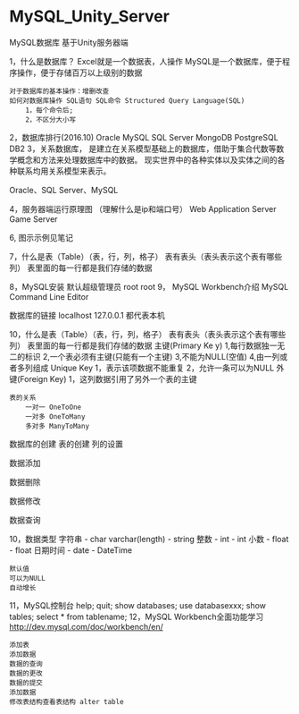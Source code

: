 # MySQL_Unity_Server
MySQL数据库 基于Unity服务器端

1，什么是数据库？
	Excel就是一个数据表，人操作
	MySQL是一个数据库，便于程序操作，便于存储百万以上级别的数据
	
	对于数据库的基本操作：增删改查
	如何对数据库操作 SQL语句 SQL命令 Structured Query Language(SQL)
		1，每个命令后;
		2，不区分大小写
2，数据库排行(2016.10)
	Oracle
	MySQL
	SQL Server
	MongoDB
	PostgreSQL
	DB2
3，关系数据库，
是建立在关系模型基础上的数据库，借助于集合代数等数学概念和方法来处理数据库中的数据。
现实世界中的各种实体以及实体之间的各种联系均用关系模型来表示。

Oracle、SQL Server、MySQL

4，服务器端运行原理图
（理解什么是ip和端口号）
	Web Application Server
	Game Server
	
6, 图示示例见笔记

7，什么是表（Table）（表，行，列，格子）
	表有表头（表头表示这个表有哪些列）
	表里面的每一行都是我们存储的数据

8，MySQL安装
	默认超级管理员
		root root
9，
	MySQL Workbench介绍
	MySQL Command Line Editor
	
数据库的链接
	localhost  127.0.0.1  都代表本机
	
10，什么是表（Table）（表，行，列，格子）
	表有表头（表头表示这个表有哪些列）
	表里面的每一行都是我们存储的数据
	主键(Primary Ke y)
		1,每行数据独一无二的标识
		2,一个表必须有主键(只能有一个主键)
		3,不能为NULL(空值)
		4,由一列或者多列组成
	Unique Key
		1，表示该项数据不能重复
		2，允许一条可以为NULL
	外键(Foreign Key)
		1，这列数据引用了另外一个表的主键 

	表的关系
		一对一 OneToOne
		一对多 OneToMany
		多对多 ManyToMany
	
数据库的创建
表的创建
列的设置

数据添加

数据删除

数据修改

数据查询

10，数据类型
	字符串 - char varchar(length) - string
	整数 - int - int
	小数 - float - float
	日期时间 - date - DateTime
	
	默认值
	可以为NULL
	自动增长
11，MySQL控制台
	help;
	quit;
	show databases;
	use databasexxx;
	show tables;
	select * from tablename;
12，MySQL Workbench全面功能学习
	http://dev.mysql.com/doc/workbench/en/
	
	添加表
	添加数据
	数据的查询
	数据的更改
	数据的提交
	添加数据
	修改表结构查看表结构 alter table